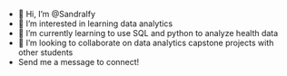 - 👋 Hi, I’m @SandraIfy
- 👀 I’m interested in learning data analytics 
- 🌱 I’m currently learning to use SQL and python to analyze health data 
- 💞️ I’m looking to collaborate on data analytics capstone projects with other students 
- Send me a message to connect!

<!---
SandraIfy/SandraIfy is a ✨ special ✨ repository because its `README.md` (this file) appears on your GitHub profile.
You can click the Preview link to take a look at your changes.
--->
